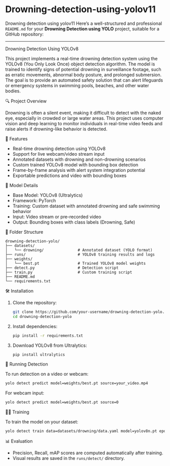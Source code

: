 # Drowning-detection-using-yolov11
Drowning detection using yolov11
Here’s a well-structured and professional `README.md` for your **Drowning Detection using YOLO** project, suitable for a GitHub repository:

---

 Drowning Detection Using YOLOv8

This project implements a real-time drowning detection system using the YOLOv8 (You Only Look Once) object detection algorithm. The model is trained to identify signs of potential drowning in surveillance footage, such as erratic movements, abnormal body posture, and prolonged submersion. The goal is to provide an automated safety solution that can alert lifeguards or emergency systems in swimming pools, beaches, and other water bodies.

 🔍 Project Overview

Drowning is often a silent event, making it difficult to detect with the naked eye, especially in crowded or large water areas. This project uses computer vision and deep learning to monitor individuals in real-time video feeds and raise alerts if drowning-like behavior is detected.

 🚀 Features

* Real-time drowning detection using YOLOv8
* Support for live webcam/video stream input
* Annotated datasets with drowning and non-drowning scenarios
* Custom trained YOLOv8 model with bounding box detection
* Frame-by-frame analysis with alert system integration potential
* Exportable predictions and video with bounding boxes

 🧠 Model Details

* Base Model: YOLOv8 (Ultralytics)
* Framework: PyTorch
* Training: Custom dataset with annotated drowning and safe swimming behavior
* Input: Video stream or pre-recorded video
* Output: Bounding boxes with class labels (Drowning, Safe)

 📁 Folder Structure

```
drowning-detection-yolo/
├── datasets/
│   └── drowning/               # Annotated dataset (YOLO format)
├── runs/                       # YOLOv8 training results and logs
├── weights/
│   └── best.pt                 # Trained YOLOv8 model weights
├── detect.py                   # Detection script
├── train.py                    # Custom training script
├── README.md
└── requirements.txt
```

🛠️ Installation

1. Clone the repository:

   ```bash
   git clone https://github.com/your-username/drowning-detection-yolo.git
   cd drowning-detection-yolo
   ```

2. Install dependencies:

   ```bash
   pip install -r requirements.txt
   ```

3. Download YOLOv8 from Ultralytics:

   ```bash
   pip install ultralytics
   ```

 🧪 Running Detection

To run detection on a video or webcam:

```bash
yolo detect predict model=weights/best.pt source=your_video.mp4
```

For webcam input:

```bash
yolo detect predict model=weights/best.pt source=0
```

🏋️‍♂️ Training

To train the model on your dataset:

```bash
yolo detect train data=datasets/drowning/data.yaml model=yolov8n.pt epochs=100 imgsz=640
```

📊 Evaluation

* Precision, Recall, mAP scores are computed automatically after training.
* Visual results are saved in the `runs/detect/` directory.


